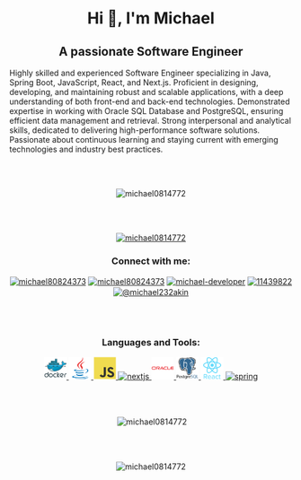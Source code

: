 <h1 align="center">Hi 👋, I'm Michael</h1>
<h2 align="center">A passionate Software Engineer</h2>

<p align="left">Highly skilled and experienced Software Engineer specializing in Java, Spring Boot, JavaScript, React, and Next.js. Proficient in designing, developing, and maintaining robust and scalable applications, with a deep understanding of both front-end and back-end technologies. Demonstrated expertise in working with Oracle SQL Database and PostgreSQL, ensuring efficient data management and retrieval. Strong interpersonal and analytical skills, dedicated to delivering high-performance software solutions. Passionate about continuous learning and staying current with emerging technologies and industry best practices.</p>

<br/>
<br/>

<p align="center"> <img src="https://github-readme-stats.vercel.app/api?username=Michael0814772&show_icons=true&theme=radical" alt="michael0814772" /> </p>

<br/>
<br/>

<p align="center"> <a href="https://github.com/ryo-ma/github-profile-trophy"><img src="https://github-profile-trophy.vercel.app/?username=michael0814772&show_icons=true&theme=radical" alt="michael0814772" /></a> </p>

<!-- ### Blogs posts -->
<!-- BLOG-POST-LIST:START -->
<!-- BLOG-POST-LIST:END -->

<h3 align="center">Connect with me:</h3>
<p align="center">
<a href="https://dev.to/michael80824373" target="blank"><img align="center" src="https://raw.githubusercontent.com/rahuldkjain/github-profile-readme-generator/master/src/images/icons/Social/devto.svg" alt="michael80824373" height="30" width="40" /></a>
<a href="https://twitter.com/michael80824373" target="blank"><img align="center" src="https://raw.githubusercontent.com/rahuldkjain/github-profile-readme-generator/master/src/images/icons/Social/twitter.svg" alt="michael80824373" height="30" width="40" /></a>
<a href="https://linkedin.com/in/michael-developer" target="blank"><img align="center" src="https://raw.githubusercontent.com/rahuldkjain/github-profile-readme-generator/master/src/images/icons/Social/linked-in-alt.svg" alt="michael-developer" height="30" width="40" /></a>
<a href="https://stackoverflow.com/users/11439822" target="blank"><img align="center" src="https://raw.githubusercontent.com/rahuldkjain/github-profile-readme-generator/master/src/images/icons/Social/stack-overflow.svg" alt="11439822" height="30" width="40" /></a>
<a href="https://medium.com/@michael232akin" target="blank"><img align="center" src="https://raw.githubusercontent.com/rahuldkjain/github-profile-readme-generator/master/src/images/icons/Social/medium.svg" alt="@michael232akin" height="30" width="40" /></a>
</p>

<br/>
<br/>

<h3 align="center">Languages and Tools:</h3>
<p align="center"> <a href="https://www.docker.com/" target="_blank" rel="noreferrer"> <img src="https://raw.githubusercontent.com/devicons/devicon/master/icons/docker/docker-original-wordmark.svg" alt="docker" width="40" height="40"/> </a> <a href="https://www.java.com" target="_blank" rel="noreferrer"> <img src="https://raw.githubusercontent.com/devicons/devicon/master/icons/java/java-original.svg" alt="java" width="40" height="40"/> </a> <a href="https://developer.mozilla.org/en-US/docs/Web/JavaScript" target="_blank" rel="noreferrer"> <img src="https://raw.githubusercontent.com/devicons/devicon/master/icons/javascript/javascript-original.svg" alt="javascript" width="40" height="40"/> </a> <a href="https://nextjs.org/" target="_blank" rel="noreferrer"> <img src="https://cdn.worldvectorlogo.com/logos/nextjs-2.svg" alt="nextjs" width="40" height="40"/> </a> <a href="https://www.oracle.com/" target="_blank" rel="noreferrer"> <img src="https://raw.githubusercontent.com/devicons/devicon/master/icons/oracle/oracle-original.svg" alt="oracle" width="40" height="40"/> </a> <a href="https://www.postgresql.org" target="_blank" rel="noreferrer"> <img src="https://raw.githubusercontent.com/devicons/devicon/master/icons/postgresql/postgresql-original-wordmark.svg" alt="postgresql" width="40" height="40"/> </a> <a href="https://reactjs.org/" target="_blank" rel="noreferrer"> <img src="https://raw.githubusercontent.com/devicons/devicon/master/icons/react/react-original-wordmark.svg" alt="react" width="40" height="40"/> </a> <a href="https://spring.io/" target="_blank" rel="noreferrer"> <img src="https://www.vectorlogo.zone/logos/springio/springio-icon.svg" alt="spring" width="40" height="40"/> </a> </p>

<br/>
<br/>

<p align="center">&nbsp;<img align="center" src="https://github-readme-stats.vercel.app/api?username=michael0814772&show_icons=true&theme=radical&locale=en" alt="michael0814772" /></p>

<br/>
<br/>

<p align="center"><img align="center" src="https://github-readme-streak-stats.herokuapp.com/?user=michael0814772&show_icons=true&theme=radical" alt="michael0814772" /></p>




